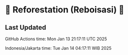 
# 🌳 Reforestation (Reboisasi) 🌲

## Last Updated

GitHub Actions time: Mon Jan 13 21:17:11 UTC 2025

Indonesia/Jakarta time: Tue Jan 14 04:17:11 WIB 2025
